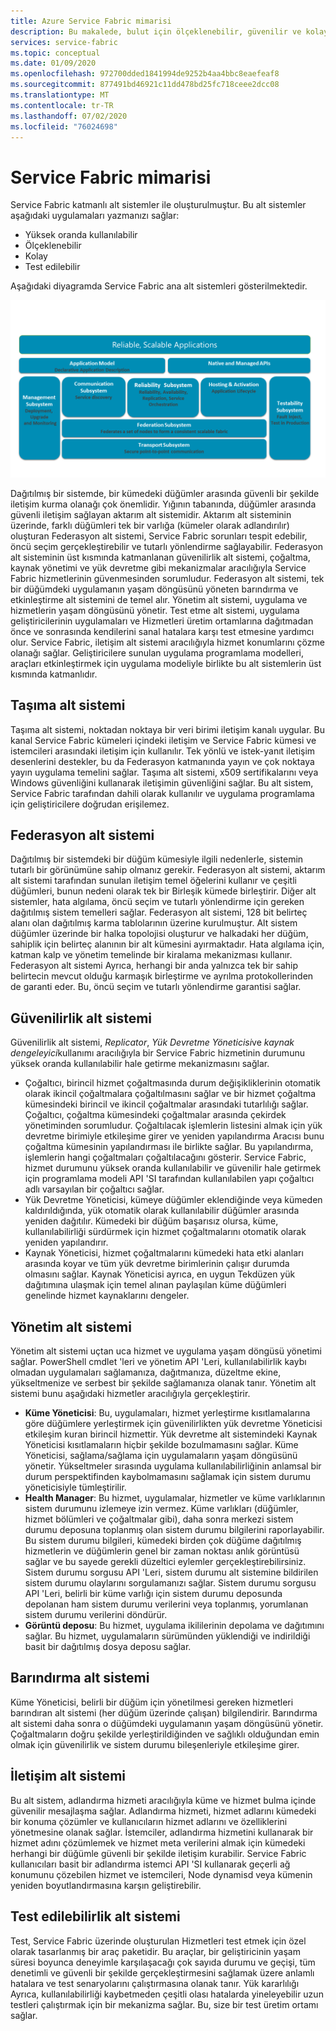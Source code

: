 ```yaml
---
title: Azure Service Fabric mimarisi
description: Bu makalede, bulut için ölçeklenebilir, güvenilir ve kolayca yönetilen uygulamalar oluşturmak için kullanılan dağıtılmış bir sistem platformu olan Service Fabric mimarisi açıklanmaktadır.
services: service-fabric
ms.topic: conceptual
ms.date: 01/09/2020
ms.openlocfilehash: 972700dded1841994de9252b4aa4bbc8eaefeaf8
ms.sourcegitcommit: 877491bd46921c11dd478bd25fc718ceee2dcc08
ms.translationtype: MT
ms.contentlocale: tr-TR
ms.lasthandoff: 07/02/2020
ms.locfileid: "76024698"
---
```

# <a name="service-fabric-architecture"></a>Service Fabric mimarisi

Service Fabric katmanlı alt sistemler ile oluşturulmuştur. Bu alt sistemler aşağıdaki uygulamaları yazmanızı sağlar:

* Yüksek oranda kullanılabilir
* Ölçeklenebilir
* Kolay
* Test edilebilir

Aşağıdaki diyagramda Service Fabric ana alt sistemleri gösterilmektedir.

![Service Fabric mimarisinin diyagramı](media/service-fabric-architecture/service-fabric-architecture.png)

Dağıtılmış bir sistemde, bir kümedeki düğümler arasında güvenli bir şekilde iletişim kurma olanağı çok önemlidir. Yığının tabanında, düğümler arasında güvenli iletişim sağlayan aktarım alt sistemidir. Aktarım alt sisteminin üzerinde, farklı düğümleri tek bir varlığa (kümeler olarak adlandırılır) oluşturan Federasyon alt sistemi, Service Fabric sorunları tespit edebilir, öncü seçim gerçekleştirebilir ve tutarlı yönlendirme sağlayabilir. Federasyon alt sisteminin üst kısmında katmanlanan güvenilirlik alt sistemi, çoğaltma, kaynak yönetimi ve yük devretme gibi mekanizmalar aracılığıyla Service Fabric hizmetlerinin güvenmesinden sorumludur. Federasyon alt sistemi, tek bir düğümdeki uygulamanın yaşam döngüsünü yöneten barındırma ve etkinleştirme alt sistemini de temel alır. Yönetim alt sistemi, uygulama ve hizmetlerin yaşam döngüsünü yönetir. Test etme alt sistemi, uygulama geliştiricilerinin uygulamaları ve Hizmetleri üretim ortamlarına dağıtmadan önce ve sonrasında kendilerini sanal hatalara karşı test etmesine yardımcı olur. Service Fabric, iletişim alt sistemi aracılığıyla hizmet konumlarını çözme olanağı sağlar. Geliştiricilere sunulan uygulama programlama modelleri, araçları etkinleştirmek için uygulama modeliyle birlikte bu alt sistemlerin üst kısmında katmanlıdır.

## <a name="transport-subsystem"></a>Taşıma alt sistemi

Taşıma alt sistemi, noktadan noktaya bir veri birimi iletişim kanalı uygular. Bu kanal Service Fabric kümeleri içindeki iletişim ve Service Fabric kümesi ve istemcileri arasındaki iletişim için kullanılır. Tek yönlü ve istek-yanıt iletişim desenlerini destekler, bu da Federasyon katmanında yayın ve çok noktaya yayın uygulama temelini sağlar. Taşıma alt sistemi, x509 sertifikalarını veya Windows güvenliğini kullanarak iletişimin güvenliğini sağlar. Bu alt sistem, Service Fabric tarafından dahili olarak kullanılır ve uygulama programlama için geliştiricilere doğrudan erişilemez.

## <a name="federation-subsystem"></a>Federasyon alt sistemi

Dağıtılmış bir sistemdeki bir düğüm kümesiyle ilgili nedenlerle, sistemin tutarlı bir görünümüne sahip olmanız gerekir. Federasyon alt sistemi, aktarım alt sistemi tarafından sunulan iletişim temel öğelerini kullanır ve çeşitli düğümleri, bunun nedeni olarak tek bir Birleşik kümede birleştirir. Diğer alt sistemler, hata algılama, öncü seçim ve tutarlı yönlendirme için gereken dağıtılmış sistem temelleri sağlar. Federasyon alt sistemi, 128 bit belirteç alanı olan dağıtılmış karma tablolarının üzerine kurulmuştur. Alt sistem düğümler üzerinde bir halka topolojisi oluşturur ve halkadaki her düğüm, sahiplik için belirteç alanının bir alt kümesini ayırmaktadır. Hata algılama için, katman kalp ve yönetim temelinde bir kiralama mekanizması kullanır. Federasyon alt sistemi Ayrıca, herhangi bir anda yalnızca tek bir sahip belirtecin mevcut olduğu karmaşık birleştirme ve ayrılma protokollerinden de garanti eder. Bu, öncü seçim ve tutarlı yönlendirme garantisi sağlar.

## <a name="reliability-subsystem"></a>Güvenilirlik alt sistemi

Güvenilirlik alt sistemi, *Replicator*, *Yük Devretme Yöneticisi*ve *kaynak dengeleyici*kullanımı aracılığıyla bir Service Fabric hizmetinin durumunu yüksek oranda kullanılabilir hale getirme mekanizmasını sağlar.

* Çoğaltıcı, birincil hizmet çoğaltmasında durum değişikliklerinin otomatik olarak ikincil çoğaltmalara çoğaltılmasını sağlar ve bir hizmet çoğaltma kümesindeki birincil ve ikincil çoğaltmalar arasındaki tutarlılığı sağlar. Çoğaltıcı, çoğaltma kümesindeki çoğaltmalar arasında çekirdek yönetiminden sorumludur. Çoğaltılacak işlemlerin listesini almak için yük devretme birimiyle etkileşime girer ve yeniden yapılandırma Aracısı bunu çoğaltma kümesinin yapılandırması ile birlikte sağlar. Bu yapılandırma, işlemlerin hangi çoğaltmaları çoğaltılacağını gösterir. Service Fabric, hizmet durumunu yüksek oranda kullanılabilir ve güvenilir hale getirmek için programlama modeli API 'SI tarafından kullanılabilen yapı çoğaltıcı adlı varsayılan bir çoğaltıcı sağlar.
* Yük Devretme Yöneticisi, kümeye düğümler eklendiğinde veya kümeden kaldırıldığında, yük otomatik olarak kullanılabilir düğümler arasında yeniden dağıtılır. Kümedeki bir düğüm başarısız olursa, küme, kullanılabilirliği sürdürmek için hizmet çoğaltmalarını otomatik olarak yeniden yapılandırır.
* Kaynak Yöneticisi, hizmet çoğaltmalarını kümedeki hata etki alanları arasında koyar ve tüm yük devretme birimlerinin çalışır durumda olmasını sağlar. Kaynak Yöneticisi ayrıca, en uygun Tekdüzen yük dağıtımına ulaşmak için temel alınan paylaşılan küme düğümleri genelinde hizmet kaynaklarını dengeler.

## <a name="management-subsystem"></a>Yönetim alt sistemi

Yönetim alt sistemi uçtan uca hizmet ve uygulama yaşam döngüsü yönetimi sağlar. PowerShell cmdlet 'leri ve yönetim API 'Leri, kullanılabilirlik kaybı olmadan uygulamaları sağlamanıza, dağıtmanıza, düzeltme ekine, yükseltmenize ve serbest bir şekilde sağlamanıza olanak tanır. Yönetim alt sistemi bunu aşağıdaki hizmetler aracılığıyla gerçekleştirir.

* **Küme Yöneticisi**: Bu, uygulamaları, hizmet yerleştirme kısıtlamalarına göre düğümlere yerleştirmek için güvenilirlikten yük devretme Yöneticisi etkileşim kuran birincil hizmettir. Yük devretme alt sistemindeki Kaynak Yöneticisi kısıtlamaların hiçbir şekilde bozulmamasını sağlar. Küme Yöneticisi, sağlama/sağlama için uygulamaların yaşam döngüsünü yönetir. Yükseltmeler sırasında uygulama kullanılabilirliğinin anlamsal bir durum perspektifinden kaybolmamasını sağlamak için sistem durumu yöneticisiyle tümleştirilir.
* **Health Manager**: Bu hizmet, uygulamalar, hizmetler ve küme varlıklarının sistem durumunu izlemeye izin vermez. Küme varlıkları (düğümler, hizmet bölümleri ve çoğaltmalar gibi), daha sonra merkezi sistem durumu deposuna toplanmış olan sistem durumu bilgilerini raporlayabilir. Bu sistem durumu bilgileri, kümedeki birden çok düğüme dağıtılmış hizmetlerin ve düğümlerin genel bir zaman noktası anlık görüntüsü sağlar ve bu sayede gerekli düzeltici eylemler gerçekleştirebilirsiniz. Sistem durumu sorgusu API 'Leri, sistem durumu alt sistemine bildirilen sistem durumu olaylarını sorgulamanızı sağlar. Sistem durumu sorgusu API 'Leri, belirli bir küme varlığı için sistem durumu deposunda depolanan ham sistem durumu verilerini veya toplanmış, yorumlanan sistem durumu verilerini döndürür.
* **Görüntü deposu**: Bu hizmet, uygulama ikililerinin depolama ve dağıtımını sağlar. Bu hizmet, uygulamaların sürümünden yüklendiği ve indirildiği basit bir dağıtılmış dosya deposu sağlar.

## <a name="hosting-subsystem"></a>Barındırma alt sistemi

Küme Yöneticisi, belirli bir düğüm için yönetilmesi gereken hizmetleri barındıran alt sistemi (her düğüm üzerinde çalışan) bilgilendirir. Barındırma alt sistemi daha sonra o düğümdeki uygulamanın yaşam döngüsünü yönetir. Çoğaltmaların doğru şekilde yerleştirildiğinden ve sağlıklı olduğundan emin olmak için güvenilirlik ve sistem durumu bileşenleriyle etkileşime girer.

## <a name="communication-subsystem"></a>İletişim alt sistemi

Bu alt sistem, adlandırma hizmeti aracılığıyla küme ve hizmet bulma içinde güvenilir mesajlaşma sağlar. Adlandırma hizmeti, hizmet adlarını kümedeki bir konuma çözümler ve kullanıcıların hizmet adlarını ve özelliklerini yönetmesine olanak sağlar. İstemciler, adlandırma hizmetini kullanarak bir hizmet adını çözümlemek ve hizmet meta verilerini almak için kümedeki herhangi bir düğümle güvenli bir şekilde iletişim kurabilir. Service Fabric kullanıcıları basit bir adlandırma istemci API 'SI kullanarak geçerli ağ konumunu çözebilen hizmet ve istemcileri, Node dynamisd veya kümenin yeniden boyutlandırmasına karşın geliştirebilir.

## <a name="testability-subsystem"></a>Test edilebilirlik alt sistemi

Test, Service Fabric üzerinde oluşturulan Hizmetleri test etmek için özel olarak tasarlanmış bir araç paketidir. Bu araçlar, bir geliştiricinin yaşam süresi boyunca deneyimle karşılaşacağı çok sayıda durumu ve geçişi, tüm denetimli ve güvenli bir şekilde gerçekleştirmesini sağlamak üzere anlamlı hatalara ve test senaryolarını çalıştırmasına olanak tanır. Yük kararlılığı Ayrıca, kullanılabilirliği kaybetmeden çeşitli olası hatalarda yineleyebilir uzun testleri çalıştırmak için bir mekanizma sağlar. Bu, size bir test üretim ortamı sağlar.
